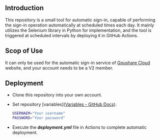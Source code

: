 ## Introduction

This repository is a small tool for automatic sign-in, capable of performing the sign-in operation automatically at scheduled times each day. It mainly utilizes the Selenium library in Python for implementation, and the tool is triggered at scheduled intervals by deploying it in GitHub Actions.

## Scop of Use

It can only be used for the automatic sign-in service of [Gpushare Cloud](https://gpushare.com/)  website, and your account needs to be a V2 member.

## Deployment

- Clone this repository into your own account.

- Set repository [variables]([Variables - GitHub Docs](https://docs.github.com/en/actions/learn-github-actions/variables)).

  ```bash
  USERNAEM="Your username"
  PASSWORD="Your password"
  ```

- Execute the ***deployment.yml*** file in Actions to complete automatic deployment.

